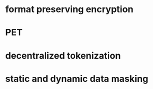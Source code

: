 
# format preserving encryption

# PET

# decentralized tokenization

# static and dynamic data masking
